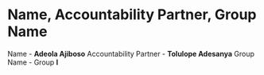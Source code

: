 # Name, Accountability Partner, Group Name
Name - **Adeola Ajiboso**
Accountability Partner - **Tolulope Adesanya**
Group Name - Group **I**